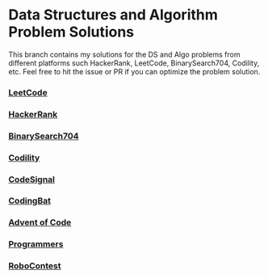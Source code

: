 # Data Structures and Algorithm Problem Solutions
This branch contains my solutions for the DS and Algo problems from different platforms such HackerRank, LeetCode, BinarySearch704, Codility, etc. 
Feel free to hit the issue or PR if you can optimize the problem solution.

### [LeetCode](https://leetcode.com/jsr1611/)
### [HackerRank](https://www.hackerrank.com/jumanazarsaidov?hr_r=1)
### [BinarySearch704](https://binarysearch.com/@/jumanazar)
### [Codility](#no-link)
### [CodeSignal](https://app.codesignal.com/profile/jumanazar_s)
### [CodingBat](#no-link)
### [Advent of Code](#no-link)
### [Programmers](#no-links)
### [RoboContest](https://robocontest.uz/profile/jumanazarsaid)
